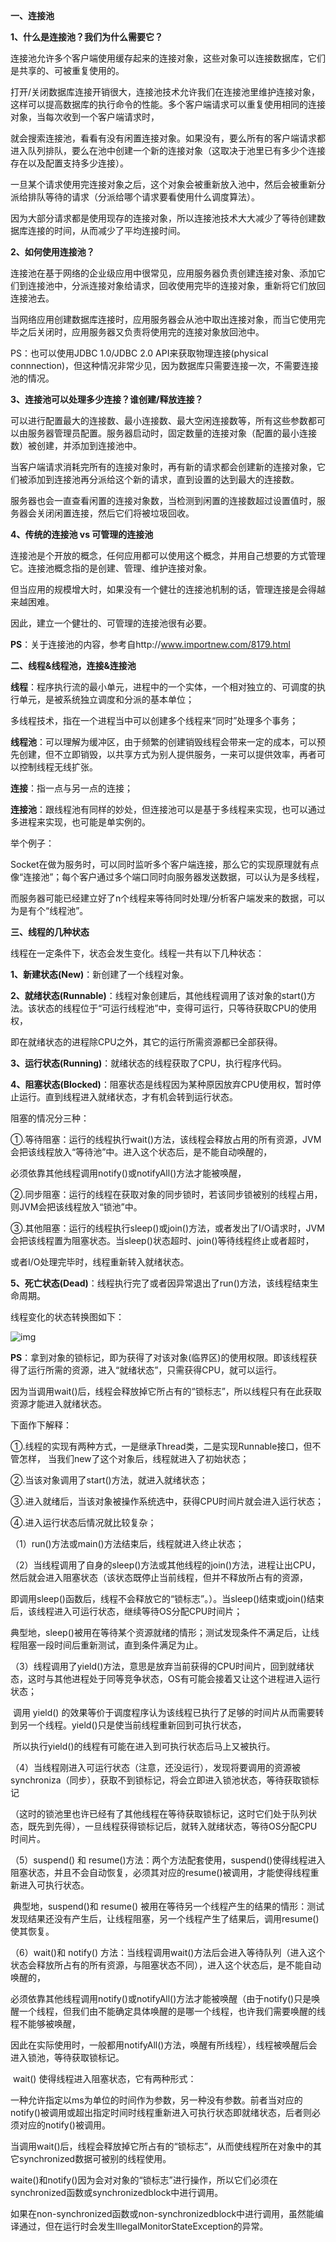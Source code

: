 **一、连接池**

**1、什么是连接池？我们为什么需要它？**

连接池允许多个客户端使用缓存起来的连接对象，这些对象可以连接数据库，它们是共享的、可被重复使用的。

打开/关闭数据库连接开销很大，连接池技术允许我们在连接池里维护连接对象，这样可以提高数据库的执行命令的性能。多个客户端请求可以重复使用相同的连接对象，当每次收到一个客户端请求时，

就会搜索连接池，看看有没有闲置连接对象。如果没有，要么所有的客户端请求都进入队列排队，要么在池中创建一个新的连接对象（这取决于池里已有多少个连接存在以及配置支持多少连接）。

一旦某个请求使用完连接对象之后，这个对象会被重新放入池中，然后会被重新分派给排队等待的请求（分派给哪个请求要看使用什么调度算法）。

因为大部分请求都是使用现存的连接对象，所以连接池技术大大减少了等待创建数据库连接的时间，从而减少了平均连接时间。

**2、如何使用连接池？**

连接池在基于网络的企业级应用中很常见，应用服务器负责创建连接对象、添加它们到连接池中，分派连接对象给请求，回收使用完毕的连接对象，重新将它们放回连接池去。

当网络应用创建数据库连接时，应用服务器会从池中取出连接对象，而当它使用完毕之后关闭时，应用服务器又负责将使用完的连接对象放回池中。

PS：也可以使用JDBC 1.0/JDBC 2.0 API来获取物理连接(physical connnection)，但这种情况非常少见，因为数据库只需要连接一次，不需要连接池的情况。

**3、连接池可以处理多少连接？谁创建/释放连接？**

可以进行配置最大的连接数、最小连接数、最大空闲连接数等，所有这些参数都可以由服务器管理员配置。服务器启动时，固定数量的连接对象（配置的最小连接数）被创建，并添加到连接池中。

当客户端请求消耗完所有的连接对象时，再有新的请求都会创建新的连接对象，它们被添加到连接池再分派给这个新的请求，直到设置的达到最大的连接数。

服务器也会一直查看闲置的连接对象数，当检测到闲置的连接数超过设置值时，服务器会关闭闲置连接，然后它们将被垃圾回收。

**4、传统的连接池 vs 可管理的连接池**

连接池是个开放的概念，任何应用都可以使用这个概念，并用自己想要的方式管理它。连接池概念指的是创建、管理、维护连接对象。

但当应用的规模增大时，如果没有一个健壮的连接池机制的话，管理连接是会得越来越困难。

因此，建立一个健壮的、可管理的连接池很有必要。

**PS**：关于连接池的内容，参考自http://www.importnew.com/8179.html

 

**二、线程&线程池，连接&连接池**

**线程**：程序执行流的最小单元，进程中的一个实体，一个相对独立的、可调度的执行单元，是被系统独立调度和分派的基本单位；

多线程技术，指在一个进程当中可以创建多个线程来“同时”处理多个事务；

**线程池**：可以理解为缓冲区，由于频繁的创建销毁线程会带来一定的成本，可以预先创建，但不立即销毁，以共享方式为别人提供服务，一来可以提供效率，再者可以控制线程无线扩张。

**连接**：指一点与另一点的连接；

**连接池**：跟线程池有同样的妙处，但连接池可以是基于多线程来实现，也可以通过多进程来实现，也可能是单实例的。

举个例子：

Socket在做为服务时，可以同时监听多个客户端连接，那么它的实现原理就有点像“连接池”；每个客户通过多个端口同时向服务器发送数据，可以认为是多线程，

而服务器可能已经建立好了n个线程来等待同时处理/分析客户端发来的数据，可以为是有个“线程池”。

 

**三、线程的几种状态**

线程在一定条件下，状态会发生变化。线程一共有以下几种状态：

**1、新建状态(New)**：新创建了一个线程对象。

**2、就绪状态(Runnable)**：线程对象创建后，其他线程调用了该对象的start()方法。该状态的线程位于“可运行线程池”中，变得可运行，只等待获取CPU的使用权，

  即在就绪状态的进程除CPU之外，其它的运行所需资源都已全部获得。

**3、运行状态(Running)**：就绪状态的线程获取了CPU，执行程序代码。

**4、阻塞状态(Blocked)**：阻塞状态是线程因为某种原因放弃CPU使用权，暂时停止运行。直到线程进入就绪状态，才有机会转到运行状态。

  阻塞的情况分三种：

①.等待阻塞：运行的线程执行wait()方法，该线程会释放占用的所有资源，JVM会把该线程放入“等待池”中。进入这个状态后，是不能自动唤醒的，

  必须依靠其他线程调用notify()或notifyAll()方法才能被唤醒，

②.同步阻塞：运行的线程在获取对象的同步锁时，若该同步锁被别的线程占用，则JVM会把该线程放入“锁池”中。

③.其他阻塞：运行的线程执行sleep()或join()方法，或者发出了I/O请求时，JVM会把该线程置为阻塞状态。当sleep()状态超时、join()等待线程终止或者超时，

  或者I/O处理完毕时，线程重新转入就绪状态。

**5、死亡状态(Dead)**：线程执行完了或者因异常退出了run()方法，该线程结束生命周期。

  线程变化的状态转换图如下：

![img](http://img.blog.csdn.net/20140828202610671)

**PS**：拿到对象的锁标记，即为获得了对该对象(临界区)的使用权限。即该线程获得了运行所需的资源，进入“就绪状态”，只需获得CPU，就可以运行。

  因为当调用wait()后，线程会释放掉它所占有的“锁标志”，所以线程只有在此获取资源才能进入就绪状态。

下面作下解释： 

①.线程的实现有两种方式，一是继承Thread类，二是实现Runnable接口，但不管怎样， 当我们new了这个对象后，线程就进入了初始状态； 

②.当该对象调用了start()方法，就进入就绪状态； 

③.进入就绪后，当该对象被操作系统选中，获得CPU时间片就会进入运行状态； 

④.进入运行状态后情况就比较复杂；

  （1）run()方法或main()方法结束后，线程就进入终止状态； 

  （2）当线程调用了自身的sleep()方法或其他线程的join()方法，进程让出CPU，然后就会进入阻塞状态（该状态既停止当前线程，但并不释放所占有的资源，

​    即调用sleep()函数后，线程不会释放它的“锁标志”。）。当sleep()结束或join()结束后，该线程进入可运行状态，继续等待OS分配CPU时间片；

​    典型地，sleep()被用在等待某个资源就绪的情形；测试发现条件不满足后，让线程阻塞一段时间后重新测试，直到条件满足为止。

  （3）线程调用了yield()方法，意思是放弃当前获得的CPU时间片，回到就绪状态，这时与其他进程处于同等竞争状态，OS有可能会接着又让这个进程进入运行状态；

​    调用 yield() 的效果等价于调度程序认为该线程已执行了足够的时间片从而需要转到另一个线程。yield()只是使当前线程重新回到可执行状态，

​    所以执行yield()的线程有可能在进入到可执行状态后马上又被执行。

  （4）当线程刚进入可运行状态（注意，还没运行），发现将要调用的资源被synchroniza（同步），获取不到锁标记，将会立即进入锁池状态，等待获取锁标记

   （这时的锁池里也许已经有了其他线程在等待获取锁标记，这时它们处于队列状态，既先到先得），一旦线程获得锁标记后，就转入就绪状态，等待OS分配CPU时间片。

  （5）suspend() 和 resume()方法：两个方法配套使用，suspend()使得线程进入阻塞状态，并且不会自动恢复，必须其对应的resume()被调用，才能使得线程重新进入可执行状态。

​    典型地，suspend()和 resume() 被用在等待另一个线程产生的结果的情形：测试发现结果还没有产生后，让线程阻塞，另一个线程产生了结果后，调用resume()使其恢复。 

  （6）wait()和 notify() 方法：当线程调用wait()方法后会进入等待队列（进入这个状态会释放所占有的所有资源，与阻塞状态不同），进入这个状态后，是不能自动唤醒的，

​    必须依靠其他线程调用notify()或notifyAll()方法才能被唤醒（由于notify()只是唤醒一个线程，但我们由不能确定具体唤醒的是哪一个线程，也许我们需要唤醒的线程不能够被唤醒，

​    因此在实际使用时，一般都用notifyAll()方法，唤醒有所线程），线程被唤醒后会进入锁池，等待获取锁标记。 

​    wait() 使得线程进入阻塞状态，它有两种形式：

​    一种允许指定以ms为单位的时间作为参数，另一种没有参数。前者当对应的notify()被调用或超出指定时间时线程重新进入可执行状态即就绪状态，后者则必须对应的notify()被调用。

​    当调用wait()后，线程会释放掉它所占有的“锁标志”，从而使线程所在对象中的其它synchronized数据可被别的线程使用。

​    waite()和notify()因为会对对象的“锁标志”进行操作，所以它们必须在synchronized函数或synchronizedblock中进行调用。

​    如果在non-synchronized函数或non-synchronizedblock中进行调用，虽然能编译通过，但在运行时会发生IllegalMonitorStateException的异常。
